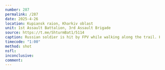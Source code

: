 ```yaml
---
number: 287
permalink: /287
date: 2025-4-26
location: Kupiansk raion, Kharkiv oblast
unit: 1st Assault Battalion, 3rd Assault Brigade
source: https://t.me/ShturmBat1/5114
caption: Russian soldier is hit by FPV while walking along the trail. His comrade is running by without stopping to check on him, narrowly avoids another FPV attack but later is seen receiving close drone drop near treeline, falling onto the ground and eventually shooting himself
timecode: "1:00"
method: shot
nsfl: 
inconclusive: 
comment: 
---
```

<script async src="https://telegram.org/js/telegram-widget.js?22" data-telegram-post="ShturmBat1/5114" data-width="100%"></script>